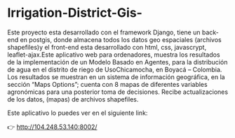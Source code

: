 # Irrigation-District-Gis-
Este proyecto esta desarrollado con el framework Django, tiene un back-end en postgis, donde almacena todos los datos geo espaciales (archivos shapefiles)y el front-end esta desarrollado con html, css, javascrypt, leaflet-ajax.Este aplicativo web para ordenadores, muestra los resultados de la implementación de un Modelo Basado en Agentes, para la distribución de agua en el distrito de riego de UsoChicamocha, en Boyacá – Colombia. Los resultados se muestran en un sistema de información geográfica, en la sección “Maps Options”; cuenta con 8 mapas de diferentes variables agronómicas para una posterior toma de decisiones. Recibe actualizaciones de los datos, (mapas) de archivos shapefiles.

Este aplicativo lo puedes ver en el siguiente link:

👉 http://104.248.53.140:8002/
